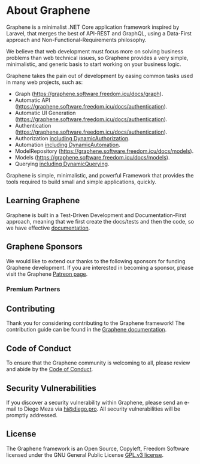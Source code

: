 # About Graphene

Graphene is a minimalist .NET Core application framework inspired by Laravel, that merges the best of API-REST and GraphQL, using a Data-First approach and Non-Functional-Requirements philosophy.

We believe that web development must focus more on solving business problems than web technical issues, so Graphene provides a very simple, minimalistic, and generic basis to start working on your business logic.

Graphene takes the pain out of development by easing common tasks used in many web projects, such as:

- Graph (https://graphene.software.freedom.icu/docs/graph).
- Automatic API (https://graphene.software.freedom.icu/docs/authentication).
- Automatic UI Generation (https://graphene.software.freedom.icu/docs/authentication).
- Authentication (https://graphene.software.freedom.icu/docs/authentication).
- Authorization [including DynamicAuthorization](https://graphene.software.freedom.icu/docs/authorization).
- Automation [including DynamicAutomation](https://graphene.software.freedom.icu/docs/automation).
- ModelRepository (https://graphene.software.freedom.icu/docs/models).
- Models (https://graphene.software.freedom.icu/docs/models).
- Querying [including DynamicQuerying](https://graphene.software.freedom.icu/docs/querying).

Graphene is simple, minimalistic, and powerful Framework that provides the tools required to build small and simple applications, quickly.

## Learning Graphene

Graphene is built in a Test-Driven Development and Documentation-First approach, meaning that we first create the docs/tests and then the code, so we have effective [documentation](https://graphene.software.freedom.icu/docs).

## Graphene Sponsors

We would like to extend our thanks to the following sponsors for funding Graphene development. If you are interested in becoming a sponsor, please visit the Graphene [Patreon page](https://patreon.com/hi-diego).

### Premium Partners

## Contributing

Thank you for considering contributing to the Graphene framework! The contribution guide can be found in the [Graphene documentation](https://graphene.software.freedom.icu/docs/contributions).

## Code of Conduct

To ensure that the Graphene community is welcoming to all, please review and abide by the [Code of Conduct](https://graphene.software.freedom.icu/docs/contributions#code-of-conduct).

## Security Vulnerabilities

If you discover a security vulnerability within Graphene, please send an e-mail to Diego Meza via [hi@diego.pro](mailto:hi@diego.pro). All security vulnerabilities will be promptly addressed.

## License

The Graphene framework is an Open Source, Copyleft, Freedom Software licensed under the GNU General Public License [GPL.v3 license](https://www.gnu.org/licenses/gpl-3.0.en.html).